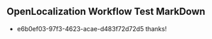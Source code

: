 ## OpenLocalization Workflow Test MarkDown
* e6b0ef03-97f3-4623-acae-d483f72d72d5 thanks!

<!--HONumber=Aug16_HO4-->


